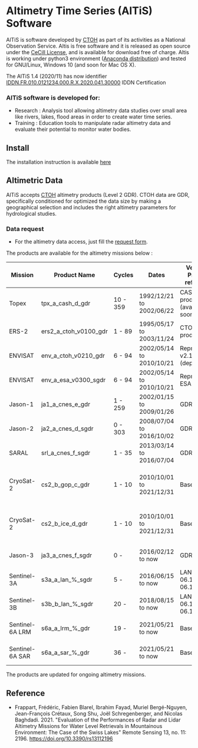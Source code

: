 # Altimetry Time Series (AlTiS) Software


AlTiS is software developed by [CTOH](http://ctoh.legos.obs-mip.fr/) as part of its activities as a National Observation Service. Altis is free software and it is released as open source under the [CeCill License](LICENSE), and is available for download free of charge. Altis is working under python3 environment ([Anaconda distribution](https://www.anaconda.com)) and tested for GNU/Linux, Windows 10 (and soon for Mac OS X).
 
The AlTiS 1.4 (2020/11) has now identifier [IDDN.FR.010.0121234.000.R.X.2020.041.30000](https://www.iddn.org/cgi-iddn/certificat.cgi?IDDN.FR.010.0121234.000.R.X.2020.041.30000) IDDN Certification
 

### AlTiS software is developed for:
 - Research : Analysis tool allowing altimetry data studies over small area like rivers, lakes, flood areas in order to create water time series.
 - Training : Education tools to manipulate radar altimetry data and evaluate their potential to monitor water bodies.


## Install
The installation instruction is available [here](INSTALL.md)

## Altimetric Data
AlTiS accepts [CTOH](http://ctoh.legos.obs-mip.fr/) altimetry products (Level 2 GDR). CTOH data are GDR, specifically conditioned for optimized the data size by making a geographical selection and includes the right altimetry parameters for hydrological studies. 

### Data request
- For the altimetry data access, just fill the [request form](http://ctoh.legos.obs-mip.fr/applications/land_surfaces/altimatric_data/altis/altis).

The products are available for the altimetry missions below :

                     
| Mission |Product Name|	Cycles |          Dates           | Version / Product reference | Orbit Phase |
| ------- |	---------- | --------- | ------------------------ | --------------------------- | ----------- |
| Topex | tpx_a_cash_d_gdr | 10 - 359 | 1992/12/21 to 2002/06/22 |	CASH product (available soon) | [nominal Jason orbit](https://www.aviso.altimetry.fr/fileadmin/documents/data/tools/Visu_RefOrbit_J3J2J1TP_Tracks_GoogleEarth_V3.kmz)|
| ERS-2   | ers2_a_ctoh_v0100_gdr |	1 - 89 | 1995/05/17 to 2003/11/24 |	CTOH product                | [nominal ERS orbit](https://www.aviso.altimetry.fr/fileadmin/documents/data/tools/Visu_EN_Tracks_GE_OldOrbit.kmz) |
| ENVISAT | env_a_ctoh_v0210_gdr |	6 - 94 | 2002/05/14 to 2010/10/21 |	Reprocessing v2.1 (deprecated)| [nominal ERS orbit](https://www.aviso.altimetry.fr/fileadmin/documents/data/tools/Visu_EN_Tracks_GE_OldOrbit.kmz) |
| ENVISAT | env_a_esa_v0300_sgdr |	6 - 94 | 2002/05/14 to 2010/10/21 |	Reprocessing ESA v3.0 | [nominal ERS orbit](https://www.aviso.altimetry.fr/fileadmin/documents/data/tools/Visu_EN_Tracks_GE_OldOrbit.kmz) |
| Jason-1 | ja1_a_cnes_e_gdr |	1 - 259 | 2002/01/15 to 2009/01/26 |	GDR-E | [nominal Jason orbit](https://www.aviso.altimetry.fr/fileadmin/documents/data/tools/Visu_RefOrbit_J3J2J1TP_Tracks_GoogleEarth_V3.kmz)|
| Jason-2 | ja2_a_cnes_d_sgdr |	0 - 303 | 2008/07/04 to 2016/10/02 |	GDR-D | [nominal Jason orbit](https://www.aviso.altimetry.fr/fileadmin/documents/data/tools/Visu_RefOrbit_J3J2J1TP_Tracks_GoogleEarth_V3.kmz)|
| SARAL | srl_a_cnes_f_sgdr | 1 - 35 | 2013/03/14 to 2016/07/04 |	GDR-F | [nominal ERS orbit](https://www.aviso.altimetry.fr/fileadmin/documents/data/tools/Visu_EN_Tracks_GE_OldOrbit.kmz) |
| CryoSat-2 | cs2_b_gop_c_gdr | 1 - 10 | 2010/10/01 to 2021/12/31 | Baseline C | [annual orbit](https://www.aviso.altimetry.fr/fileadmin/documents/data/tools/Visu_C2_Tracks_HiRes.kmz), Cryostat orbit is drifting |
| CryoSat-2 | cs2_b_ice_d_gdr | 1 - 10 | 2010/10/01 to 2021/12/31 | Baseline D | [annual orbit](https://www.aviso.altimetry.fr/fileadmin/documents/data/tools/Visu_C2_Tracks_HiRes.kmz), Cryostat orbit is dirfting |
| Jason-3 |	ja3_a_cnes_f_sgdr | 0 - | 2016/02/12 to now | GDR-F | [nominal Jason orbit](https://www.aviso.altimetry.fr/fileadmin/documents/data/tools/Visu_RefOrbit_J3J2J1TP_Tracks_GoogleEarth_V3.kmz)|
| Sentinel-3A | s3a_a_lan_%_sgdr | 5 -  | 2016/06/15 to now | LAND IPF-06.10, IPF-06.14 | [nominal sentinel-3A orbit](https://sentinel.esa.int/documents/247904/685098/Sentinel-3-Relative-Ground-Tracks) |
| Sentinel-3B | s3b_b_lan_%_sgdr |	20 - | 2018/08/15 to now | LAND IPF-06.10, IPF-06.14 | [nominal sentinel-3B orbit](https://sentinel.esa.int/documents/247904/685098/Sentinel-3-Relative-Ground-Tracks) |
| Sentinel-6A LRM | s6a_a_lrm_%_gdr | 19 -  | 2021/05/21 to now | Baseline F04 | [nominal Jason orbit](https://www.aviso.altimetry.fr/fileadmin/documents/data/tools/Visu_RefOrbit_J3J2J1TP_Tracks_GoogleEarth_V3.kmz)|
| Sentinel-6A SAR |	s6a_a_sar_%_gdr | 36 - | 2021/05/21 to now | Baseline F04 | [nominal Jason orbit](https://www.aviso.altimetry.fr/fileadmin/documents/data/tools/Visu_RefOrbit_J3J2J1TP_Tracks_GoogleEarth_V3.kmz)|                   



The products are updated for ongoing altimetry missions.


## Reference
- Frappart, Frédéric, Fabien Blarel, Ibrahim Fayad, Muriel Bergé-Nguyen, Jean-François Crétaux, Song Shu, Joël Schregenberger, and Nicolas Baghdadi. 2021. "Evaluation of the Performances of Radar and Lidar Altimetry Missions for Water Level Retrievals in Mountainous Environment: The Case of the Swiss Lakes" Remote Sensing 13, no. 11: 2196. https://doi.org/10.3390/rs13112196 
